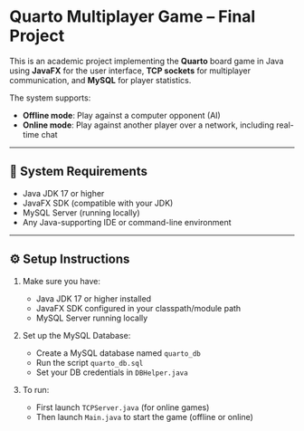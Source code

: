 # Quarto Multiplayer Game – Final Project

This is an academic project implementing the **Quarto** board game in Java using **JavaFX** for the user interface, **TCP sockets** for multiplayer communication, and **MySQL** for player statistics.

The system supports:
- **Offline mode**: Play against a computer opponent (AI)
- **Online mode**: Play against another player over a network, including real-time chat

---

## 🧩 System Requirements

- Java JDK 17 or higher
- JavaFX SDK (compatible with your JDK)
- MySQL Server (running locally)
- Any Java-supporting IDE or command-line environment

---

## ⚙️ Setup Instructions

1. Make sure you have:
    - Java JDK 17 or higher installed
    - JavaFX SDK configured in your classpath/module path
    - MySQL Server running locally
   
2. Set up the MySQL Database:
     - Create a MySQL database named `quarto_db`
     - Run the script `quarto_db.sql`
     - Set your DB credentials in `DBHelper.java`

4. To run:
    - First launch `TCPServer.java` (for online games)
    - Then launch `Main.java` to start the game (offline or online)
